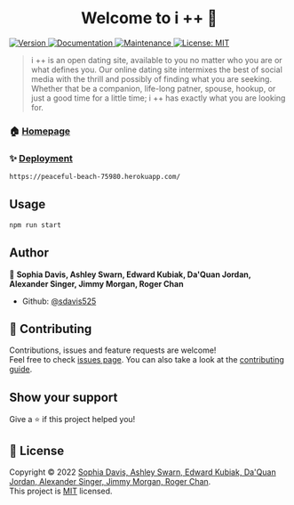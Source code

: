 <h1 align="center">Welcome to i ++ 👋</h1>
<p>
  <a href="https://www.npmjs.com/package/i ++" target="_blank">
    <img alt="Version" src="https://img.shields.io/npm/v/i ++.svg">
  </a>
  <a href="www.github.com/sdavis525/I-" target="_blank">
    <img alt="Documentation" src="https://img.shields.io/badge/documentation-yes-brightgreen.svg" />
  </a>
  <a href="https://github.com/sdavis525/I-/graphs/commit-activity" target="_blank">
    <img alt="Maintenance" src="https://img.shields.io/badge/Maintained%3F-yes-green.svg" />
  </a>
  <a href="https://opensource.org/licenses/MIT" target="_blank">
    <img alt="License: MIT" src="https://img.shields.io/github/license/sdavis525/i ++" />
  </a>
</p>

> i ++ is an open dating site, available to you no matter who you are or what defines you. Our online dating site intermixes the best of social media with the thrill and possibly of finding what you are seeking. Whether that be a companion, life-long patner, spouse, hookup, or just a good time for a little time; i ++ has exactly what you are looking for. 

### 🏠 [Homepage](https://github.com/sdavis525/I-#readme)

### ✨ [Deployment](&#34;www&#34;)

```sh
https://peaceful-beach-75980.herokuapp.com/
```

## Usage

```sh
npm run start
```

## Author

👤 **Sophia Davis, Ashley Swarn, Edward Kubiak, Da'Quan Jordan, Alexander Singer, Jimmy Morgan, Roger Chan**

* Github: [@sdavis525](https://github.com/sdavis525)

## 🤝 Contributing

Contributions, issues and feature requests are welcome!<br />Feel free to check [issues page](https://github.com/sdavis525/I-/issues). You can also take a look at the [contributing guide](https://github.com/sdavis525/I-/blob/master/CONTRIBUTING.md).

## Show your support

Give a ⭐️ if this project helped you!

## 📝 License

Copyright © 2022 [Sophia Davis, Ashley Swarn, Edward Kubiak, Da'Quan Jordan, Alexander Singer, Jimmy Morgan, Roger Chan](https://github.com/sdavis525).<br />
This project is [MIT](https://opensource.org/licenses/MIT) licensed.
